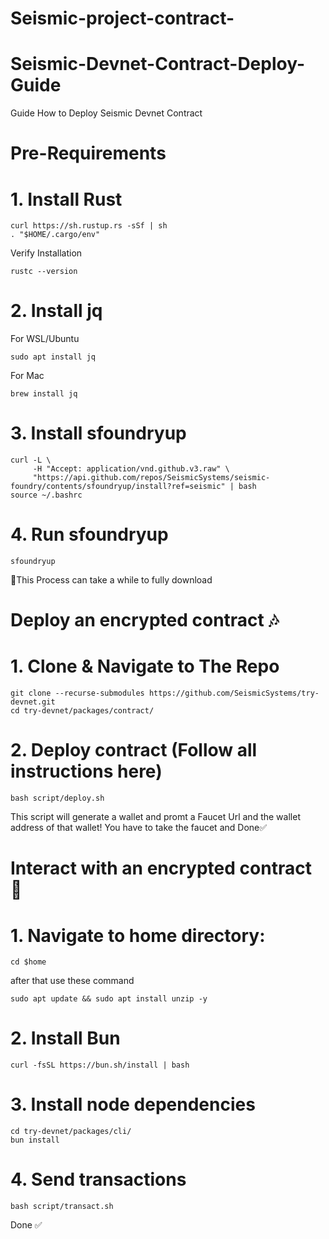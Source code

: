 # Seismic-project-contract-

# Seismic-Devnet-Contract-Deploy-Guide
Guide How to Deploy Seismic Devnet Contract 


# Pre-Requirements

# 1. Install Rust

```
curl https://sh.rustup.rs -sSf | sh  
. "$HOME/.cargo/env"
```

Verify Installation 

```
rustc --version
```

# 2. Install jq

For WSL/Ubuntu

```
sudo apt install jq
```

For Mac

```
brew install jq
```

# 3. Install sfoundryup

```
curl -L \
     -H "Accept: application/vnd.github.v3.raw" \
     "https://api.github.com/repos/SeismicSystems/seismic-foundry/contents/sfoundryup/install?ref=seismic" | bash
source ~/.bashrc
```

# 4. Run sfoundryup

```
sfoundryup
```
🔺This Process can take a while to fully download


# Deploy an encrypted contract 🎶

# 1. Clone & Navigate to The Repo

```
git clone --recurse-submodules https://github.com/SeismicSystems/try-devnet.git
cd try-devnet/packages/contract/
```

# 2. Deploy contract (Follow all instructions here)

```
bash script/deploy.sh
```

This script will generate a wallet and promt a Faucet Url and the wallet address of that wallet! You have to take the faucet and Done✅


# Interact with an encrypted contract 🤖


# 1. Navigate to home directory:

```
cd $home
```
after that use these command 

```
sudo apt update && sudo apt install unzip -y

```
# 2. Install Bun


```
curl -fsSL https://bun.sh/install | bash
```

# 3. Install node dependencies

```
cd try-devnet/packages/cli/
bun install
```

# 4. Send transactions

```
bash script/transact.sh
```

Done ✅
